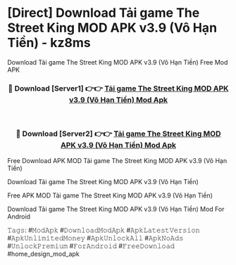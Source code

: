 # [Direct] Download Tải game The Street King MOD APK v3.9 (Vô Hạn Tiền) - kz8ms
Download Tải game The Street King MOD APK v3.9 (Vô Hạn Tiền) Free Mod APK

<div align="center">
<h3>🔴 Download [Server1] 👉👉 <a href="https://apk-comot.site?title=Tải_game_The_Street_King_MOD_APK_v3.9_(Vô_Hạn_Tiền)">Tải game The Street King MOD APK v3.9 (Vô Hạn Tiền) Mod Apk</a></h3><br>

<h3>🔴 Download [Server2] 👉👉 <a href="https://apk-comot.site?title=Tải_game_The_Street_King_MOD_APK_v3.9_(Vô_Hạn_Tiền)">Tải game The Street King MOD APK v3.9 (Vô Hạn Tiền) Mod Apk</a></h3>
</div>


Free Download APK MOD Tải game The Street King MOD APK v3.9 (Vô Hạn Tiền)

Download Tải game The Street King MOD APK v3.9 (Vô Hạn Tiền) 

Free APK MOD Tải game The Street King MOD APK v3.9 (Vô Hạn Tiền) 

Download Tải game The Street King MOD APK v3.9 (Vô Hạn Tiền) Mod For Android

𝚃𝚊𝚐𝚜: #𝙼𝚘𝚍𝙰𝚙𝚔 #𝙳𝚘𝚠𝚗𝚕𝚘𝚊𝚍𝙼𝚘𝚍𝙰𝚙𝚔 #𝙰𝚙𝚔𝙻𝚊𝚝𝚎𝚜𝚝𝚅𝚎𝚛𝚜𝚒𝚘𝚗 #𝙰𝚙𝚔𝚄𝚗𝚕𝚒𝚖𝚒𝚝𝚎𝚍𝙼𝚘𝚗𝚎𝚢 #𝙰𝚙𝚔𝚄𝚗𝚕𝚘𝚌𝚔𝙰𝚕𝚕 #𝙰𝚙𝚔𝙽𝚘𝙰𝚍𝚜 #𝚄𝚗𝚕𝚘𝚌𝚔𝙿𝚛𝚎𝚖𝚒𝚞𝚖 #𝙵𝚘𝚛𝙰𝚗𝚍𝚛𝚘𝚒𝚍 #𝙵𝚛𝚎𝚎𝙳𝚘𝚠𝚗𝚕𝚘𝚊𝚍 #home_design_mod_apk